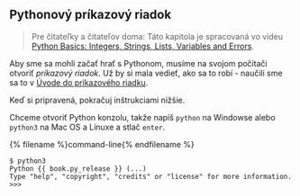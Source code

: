 ## Pythonový príkazový riadok

> Pre čitateľky a čitateľov doma: Táto kapitola je spracovaná vo videu [Python Basics: Integers, Strings, Lists, Variables and Errors](https://www.youtube.com/watch?v=MO63L4s-20U).

Aby sme sa mohli začať hrať s Pythonom, musíme na svojom počítači otvoriť *príkazový riadok*. Už by si mala vedieť, ako sa to robí - naučili sme sa to v [ Úvode do príkazového riadku](../intro_to_command_line/README.md).

Keď si pripravená, pokračuj inštrukciami nižšie.

Chceme otvoriť Python konzolu, takže napíš `python` na Windowse alebo `python3` na Mac OS a Linuxe a stlač `enter`.

{% filename %}command-line{% endfilename %}
```
$ python3
Python {{ book.py_release }} (...)
Type "help", "copyright", "credits" or "license" for more information.
>>>
```
